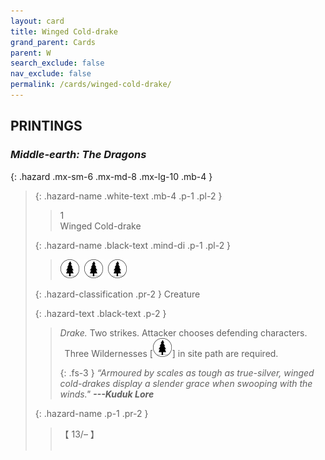 ```yaml
---
layout: card
title: Winged Cold-drake
grand_parent: Cards
parent: W
search_exclude: false
nav_exclude: false
permalink: /cards/winged-cold-drake/
---
```


## PRINTINGS


### _Middle-earth: The Dragons_

{: .hazard .mx-sm-6 .mx-md-8 .mx-lg-10 .mb-4 }
> {: .hazard-name .white-text .mb-4 .p-1 .pl-2 }
> > <div class="hazard-mp">1</div>
> > <div class="card-name">Winged Cold-drake</div>
>
> {: .hazard-name .black-text .mind-di .p-1 .pl-2 }
> > ![](/assets/images/wilderness.svg)&ensp;![](/assets/images/wilderness.svg)&ensp;![](/assets/images/wilderness.svg)
>
> {: .hazard-classification .pr-2 }
> Creature
>
> {: .hazard-text .black-text .p-2 }
> > _Drake._ Two strikes. Attacker chooses defending characters. <br>&ensp;Three Wildernesses \[![](/assets/images/wilderness.svg)] in site path are required. 
> > 
> > {: .fs-3 } 
> > _“Armoured by scales as tough as true-silver, winged cold-drakes display a slender grace when swooping with the winds."_ ***---&#65279;Kuduk&nbsp;Lore*** 
>
> {: .hazard-name .p-1 .pr-2 }
> > <div class="card-shield">【 13/&ndash; 】</div>
> > <div class="card-corruption">&nbsp;</div>
